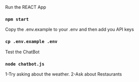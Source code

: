 Run the REACT App

### `npm start`

Copy the .env.example to your .env and then add you API keys

### `cp .env.example .env`

Test the ChatBot

### `node chatbot.js`

1-Try asking about the weather.
2-Ask about Restaurants

